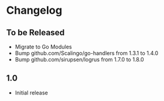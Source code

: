 # Changelog

## To be Released

- Migrate to Go Modules
- Bump github.com/Scalingo/go-handlers from 1.3.1 to 1.4.0
- Bump github.com/sirupsen/logrus from 1.7.0 to 1.8.0

## 1.0

- Initial release
